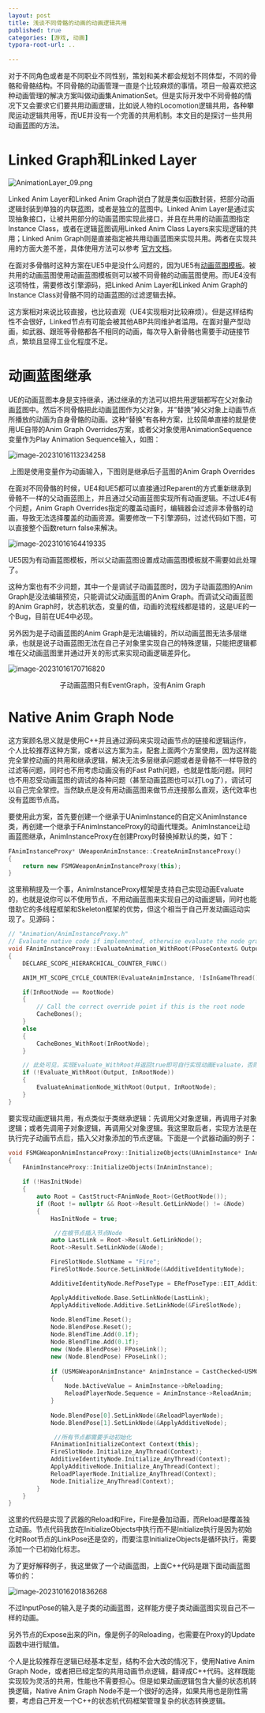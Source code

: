 ```yaml
---
layout: post
title: 浅谈不同骨骼的动画的动画逻辑共用
published: true
categories: [游戏, 动画]
typora-root-url: ..
 
---
```


对于不同角色或者是不同职业不同性别，策划和美术都会规划不同体型，不同的骨骼和骨骼结构。不同骨骼的动画管理一直是个比较麻烦的事情。项目一般喜欢把这种动画管理的解决方案叫做动画集AnimationSet。但是实际开发中不同骨骼的情况下又会要求它们要共用动画逻辑，比如说人物的Locomotion逻辑共用，各种攀爬运动逻辑共用等，而UE并没有一个完善的共用机制。本文目的是探讨一些共用动画蓝图的方法。

# Linked Graph和Linked Layer

![AnimationLayer_09.png](https://docs.unrealengine.com/4.26/Images/AnimatingObjects/SkeletalMeshAnimation/AnimHowTo/LinkedAnimBP/AnimationLayer_09.jpg)

Linked Anim Layer和Linked Anim Graph说白了就是类似函数封装，把部分动画逻辑封装到单独的内联蓝图，或者是独立的蓝图中。Linked Anim Layer是通过实现抽象接口，让被共用部分的动画蓝图实现此接口，并且在共用的动画蓝图指定Instance Class，或者在逻辑蓝图调用Linked Anim Class Layers来实现逻辑的共用；Linked Anim Graph则是直接指定被共用动画蓝图来实现共用。两者在实现共用的方面大差不差，具体使用方法可以参考
[官方文档](https://docs.unrealengine.com/5.0/en-US/animation-blueprint-linking-in-unreal-engine/)。

在面对多骨骼时这种方案在UE5中是没什么问题的，因为UE5有[动画蓝图模板](https://docs.unrealengine.com/5.0/en-US/animation-blueprint-linking-in-unreal-engine/#templateusage)。被共用的动画蓝图使用动画蓝图模板则可以被不同骨骼的动画蓝图使用。而UE4没有这项特性，需要修改引擎源码，把Linked Anim Layer和Linked Anim Graph的Instance Class对骨骼不同的动画蓝图的过滤逻辑去掉。

这方案相对来说比较直接，也比较直观（UE4实现相对比较麻烦）。但是这样结构性不会很好，Linked节点有可能会被其他ABP共同维护者滥用。在面对量产型动画，如武器、跟班等骨骼都各不相同的动画，每次导入新骨骼也需要手动链接节点，繁琐且显得工业化程度不足。





# 动画蓝图继承

UE的动画蓝图本身是支持继承，通过继承的方法可以把共用逻辑都写在父对象动画蓝图中。然后不同骨骼把此动画蓝图作为父对象，并“替换”掉父对象上动画节点所播放的动画为自身骨骼的动画。这种“替换”有各种方案，比较简单直接的就是使用UE自带的Anim Graph Overrides方案，或者父对象使用AnimationSequence变量作为Play Animation Sequence输入，如图：

![image-20231016113234258](/assets/postasset/2023-10-13-浅谈不同骨骼的动画共用/image-20231016113234258.png)

<center>上图是使用变量作为动画输入，下图则是继承后子蓝图的Anim Graph Overrides</center>



在面对不同骨骼的时候，UE4和UE5都可以直接通过Reparent的方式重新继承到骨骼不一样的父动画蓝图上，并且通过父动画蓝图实现所有动画逻辑。不过UE4有个问题，Anim Graph Overrides指定的覆盖动画时，编辑器会过滤非本骨骼的动画，导致无法选择覆盖的动画资源。需要修改一下引擎源码，过滤代码如下图，可以直接整个函数return false来解决。

![image-20231016164419335](/assets/postasset/2023-10-13-浅谈不同骨骼的动画共用/image-20231016164419335.png)



UE5因为有动画蓝图模板，所以父动画蓝图设置成动画蓝图模板就不需要如此处理了。

这种方案也有不少问题，其中一个是调试子动画蓝图时，因为子动画蓝图的Anim Graph是没法编辑预览，只能调试父动画蓝图的Anim Graph。而调试父动画蓝图的Anim Graph时，状态机状态，变量的值，动画的流程线都是错的，这是UE的一个Bug，目前在UE4中必现。

另外因为是子动画蓝图的Anim Graph是无法编辑的，所以动画蓝图无法多层继承，也就是说子动画蓝图无法在自己子对象里实现自己的特殊逻辑，只能把逻辑都堆在父动画蓝图里并通过开关的形式来实现动画逻辑差异化。

![image-20231016170716820](/assets/postasset/2023-10-13-浅谈不同骨骼的动画共用/image-20231016170716820.png)

<center>子动画蓝图只有EventGraph，没有Anim Graph</center>





# Native Anim Graph Node

这方案顾名思义就是使用C++并且通过源码来实现动画节点的链接和逻辑运作，个人比较推荐这种方案，或者以这方案为主，配套上面两个方案使用，因为这样能完全掌控动画的共用和继承逻辑，解决无法多层继承问题或者是骨骼不一样导致的过滤等问题，同时也不用考虑动画没有的Fast Path问题，也就是性能问题。同时也不用忍受动画蓝图的调试的各种问题（甚至动画蓝图也可以打Log了），调试可以自己完全掌控。当然缺点是没有用动画蓝图来做节点连接那么直观，迭代效率也没有蓝图节点高。

要使用此方案，首先要创建一个继承于UAnimInstance的自定义AnimInstance类，再创建一个继承于FAnimInstanceProxy的动画代理类。AnimInstance让动画蓝图继承，AnimInstanceProxy在创建Proxy时替换掉默认的类，如下：

```c++
FAnimInstanceProxy* UWeaponAnimInstance::CreateAnimInstanceProxy()
{
	return new FSMGWeaponAnimInstanceProxy(this);
}
```



这里稍稍提及一个事，AnimInstanceProxy框架是支持自己实现动画Evaluate的，也就是说你可以不使用节点，不用动画蓝图来实现自己的动画逻辑，同时也能借助它的多线程框架和Skeleton框架的优势，但这个相当于自己开发动画运动实现了。见源码：

```c++
// "Animation/AnimInstanceProxy.h"
// Evaluate native code if implemented, otherwise evaluate the node graph
void FAnimInstanceProxy::EvaluateAnimation_WithRoot(FPoseContext& Output, FAnimNode_Base* InRootNode)
{
	DECLARE_SCOPE_HIERARCHICAL_COUNTER_FUNC()

	ANIM_MT_SCOPE_CYCLE_COUNTER(EvaluateAnimInstance, !IsInGameThread());

	if(InRootNode == RootNode)
	{
		// Call the correct override point if this is the root node
		CacheBones();
	}
	else
	{
		CacheBones_WithRoot(InRootNode);
	}

	// 此处可见，实现Evaluate_WithRoot并返回true即可自行实现动画Evaluate，否则走动画蓝图逻辑
	if (!Evaluate_WithRoot(Output, InRootNode))
	{
		EvaluateAnimationNode_WithRoot(Output, InRootNode);
	}
}
```



要实现动画逻辑共用，有点类似于类继承逻辑：先调用父对象逻辑，再调用子对象逻辑；或者先调用子对象逻辑，再调用父对象逻辑。我这里取后者，实现方法是在执行完子动画节点后，插入父对象添加的节点逻辑。下面是一个武器动画的例子：

```c++
void FSMGWeaponAnimInstanceProxy::InitializeObjects(UAnimInstance* InAnimInstance)
{
	FAnimInstanceProxy::InitializeObjects(InAnimInstance);

	if (!HasInitNode)
	{
		auto Root = CastStruct<FAnimNode_Root>(GetRootNode());
		if (Root != nullptr && Root->Result.GetLinkNode() != &Node)
		{
			HasInitNode = true;

             //在根节点插入节点Node
			auto LastLink = Root->Result.GetLinkNode();
			Root->Result.SetLinkNode(&Node);

			FireSlotNode.SlotName = "Fire";
			FireSlotNode.Source.SetLinkNode(&AdditiveIdentityNode);

			AdditiveIdentityNode.RefPoseType = ERefPoseType::EIT_Additive;

			ApplyAdditiveNode.Base.SetLinkNode(LastLink);
			ApplyAdditiveNode.Additive.SetLinkNode(&FireSlotNode);
			
			Node.BlendTime.Reset();
			Node.BlendPose.Reset();
			Node.BlendTime.Add(0.1f);
			Node.BlendTime.Add(0.1f);
			new (Node.BlendPose) FPoseLink();
			new (Node.BlendPose) FPoseLink();
			
			if (USMGWeaponAnimInstance* AnimInstance = CastChecked<USMGWeaponAnimInstance>(InAnimInstance))
			{
				Node.bActiveValue = AnimInstance->bReloading;
				ReloadPlayerNode.Sequence = AnimInstance->ReloadAnim;
			}
		
			Node.BlendPose[0].SetLinkNode(&ReloadPlayerNode);
			Node.BlendPose[1].SetLinkNode(&ApplyAdditiveNode);

             //所有节点都需要手动初始化
			FAnimationInitializeContext Context(this);
			FireSlotNode.Initialize_AnyThread(Context);
			AdditiveIdentityNode.Initialize_AnyThread(Context);
			ApplyAdditiveNode.Initialize_AnyThread(Context);
			ReloadPlayerNode.Initialize_AnyThread(Context);
			Node.Initialize_AnyThread(Context);
		}
	}
}
```

这里的代码是实现了武器的Reload和Fire，Fire是叠加动画，而Reload是覆盖独立动画。节点代码我放在InitializeObjects中执行而不是Initialize执行是因为初始化时Root节点的LinkPose还是空的，而要注意InitializeObjects是循环执行，需要添加一个已初始化标志。



为了更好解释例子，我这里做了一个动画蓝图，上面C++代码是跟下面动画蓝图等价的：

![image-20231016201836268](/assets/postasset/2023-10-13-浅谈不同骨骼的动画共用/image-20231016201836268.png)

不过InputPose的输入是子类的动画蓝图，这样能方便子类动画蓝图实现自己不一样的动画。

另外节点的Expose出来的Pin，像是例子的Reloading，也需要在Proxy的Update函数中进行赋值。



个人是比较推荐在逻辑已经基本定型，结构不会大改的情况下，使用Native Anim Graph Node，或者把已经定型的共用动画节点逻辑，翻译成C++代码。这样既能实现较为灵活的共用，性能也不需要担心。但是如果动画逻辑包含大量的状态机转换逻辑，Native Anim Graph Node不是一个很好的选择，如果共用也是刚性需要，考虑自己开发一个C++的状态机代码框架管理复杂的状态转换逻辑。
